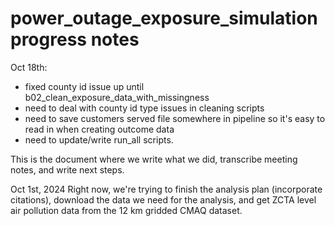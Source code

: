 # power_outage_exposure_simulation progress notes 

Oct 18th:

- fixed county id issue up until b02_clean_exposure_data_with_missingness
- need to deal with county id type issues in cleaning scripts
- need to save customers served file somewhere in pipeline so it's easy to read 
in when creating outcome data 
- need to update/write run_all scripts. 

This is the document where we write what we did, transcribe meeting notes, and 
write next steps. 

Oct 1st, 2024
Right now, we're trying to finish the analysis plan (incorporate citations), download the data we need for the analysis, and get ZCTA level air pollution data from the 12 km gridded CMAQ dataset. 
